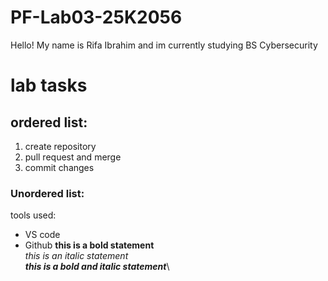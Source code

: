 # PF-Lab03-25K2056
Hello! 
My name is Rifa Ibrahim and im currently studying BS Cybersecurity 
# lab tasks
## ordered list:
1. create repository 
2. pull request and merge 
3. commit changes
### Unordered list:
tools used:
- VS code
- Github
  **this is a bold statement**\
  *this is an italic statement*\
***this is a bold and italic statement***\
